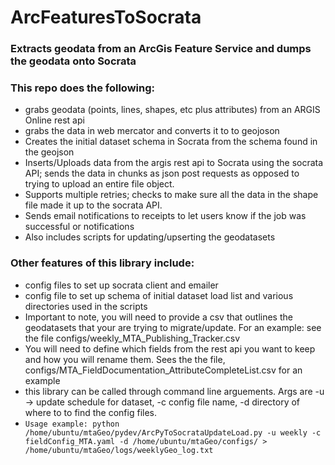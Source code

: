 # ArcFeaturesToSocrata

### Extracts geodata from an ArcGis Feature Service and dumps the geodata onto Socrata

### This repo does the following:
* grabs geodata (points, lines, shapes, etc plus attributes) from an ARGIS Online rest api
* grabs the data in web mercator and converts it to to geojoson
* Creates the initial dataset schema in Socrata from the schema found in the geojson
* Inserts/Uploads data from the argis rest api to Socrata using the socrata API; sends the data in chunks as json post requests as opposed to trying to upload an entire file object.
* Supports multiple retries; checks to make sure all the data in the shape file made it up to the socrata API.
* Sends email notifications to receipts to let users know if the job was successful or notifications
* Also includes scripts for updating/upserting the geodatasets

### Other features of this library include:
* config files to set up socrata client and emailer
* config file to set up schema of initial dataset load list and various directories used in the scripts
* Important to note, you will need to provide a csv that outlines the geodatasets that your are trying to migrate/update. For an example: see the file configs/weekly_MTA_Publishing_Tracker.csv
* You will need to define which fields from the rest api you want to keep and how you will rename them. Sees the the file, configs/MTA_FieldDocumentation_AttributeCompleteList.csv for an example
* this library can be called through command line arguements. Args are -u -> update schedule for dataset, -c config file name, -d directory of where to to find the config files. 
* `Usage example: python  /home/ubuntu/mtaGeo/pydev/ArcPyToSocrataUpdateLoad.py -u weekly -c fieldConfig_MTA.yaml -d /home/ubuntu/mtaGeo/configs/ > /home/ubuntu/mtaGeo/logs/weeklyGeo_log.txt`

